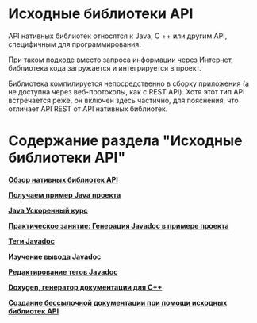 # Исходные библиотеки API

API нативных библиотек относятся к Java, C ++ или другим API, специфичным для программирования.

При таком подходе вместо запроса информации через Интернет, библиотека кода загружается  и интегрируется в проект.

Библиотека компилируется непосредственно в сборку приложения (а не доступна через веб-протоколы, как с REST API). Хотя этот тип API встречается реже, он включен здесь частично, для пояснения, что отличает API REST от API нативных библиотек.

# Содержание раздела "Исходные библиотеки API"

[**Обзор нативных библиотек API**](Overview-of-library.md)

[**Получаем пример Java проекта**](Get-the-sample-Java-project.md)

[**Java Ускоренный курс**](Java-crash-course.md)

[**Практическое занятие: Генерация Javadoc в примере проекта**](Activity-Generate-Javadoc.md)

[**Теги Javadoc**](Javadoc-tags.md)

[**Изучение вывода Javadoc**](Explore-Javadoc-output.md)

[**Редактирование тегов Javadoc**](Make-edits-Javadocs-tags.md)

[**Doxygen, генератор документации для С++**](Doxygen.md)

[**Создание бессылочной документации при помощи исходных библиотек API**](Create-non-refsdocs-with-native-library-APIs.md)
